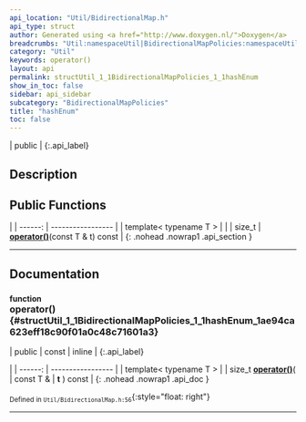 ```yaml
---
api_location: "Util/BidirectionalMap.h"
api_type: struct
author: Generated using <a href="http://www.doxygen.nl/">Doxygen</a>
breadcrumbs: "Util:namespaceUtil|BidirectionalMapPolicies:namespaceUtil_1_1BidirectionalMapPolicies"
category: "Util"
keywords: operator()
layout: api
permalink: structUtil_1_1BidirectionalMapPolicies_1_1hashEnum
show_in_toc: false
sidebar: api_sidebar
subcategory: "BidirectionalMapPolicies"
title: "hashEnum"
toc: false
---
```


| public |
{:.api_label}

## Description





## Public Functions

|
| ------: | ----------------- |
| template< typename T  >  | |
| size_t | **[operator()](#structUtil_1_1BidirectionalMapPolicies_1_1hashEnum_1ae94ca623eff18c90f01a0c48c71601a3)**(const T & t) const |
{: .nohead .nowrap1 .api_section }


-------------------------------------------------------------------

## Documentation

### <small>function</small><br/> operator() {#structUtil_1_1BidirectionalMapPolicies_1_1hashEnum_1ae94ca623eff18c90f01a0c48c71601a3}

| public | const | inline |
{:.api_label}

|
| ------: | ----------------- |
| template< typename T  > |
| size_t **[operator()](#structUtil_1_1BidirectionalMapPolicies_1_1hashEnum_1ae94ca623eff18c90f01a0c48c71601a3)**( | const T & | **t** ) const |
{: .nohead .nowrap1 .api_doc }





<sub>Defined in `Util/BidirectionalMap.h:56`</sub>{:style="float: right"}

-------------------------------------------------------------------

